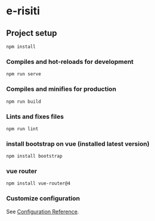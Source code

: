 # e-risiti

## Project setup
```
npm install
```

### Compiles and hot-reloads for development
```
npm run serve
```

### Compiles and minifies for production
```
npm run build
```

### Lints and fixes files
```
npm run lint
```
### install bootstrap on vue (installed latest version)
```
npm install bootstrap
```
### vue router
```
npm install vue-router@4
```

### Customize configuration
See [Configuration Reference](https://cli.vuejs.org/config/).
